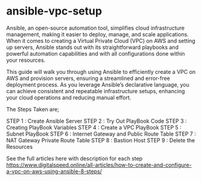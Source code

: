 # ansible-vpc-setup
Ansible, an open-source automation tool, simplifies cloud infrastructure management, making it easier to deploy, manage, and scale applications. When it comes to creating a Virtual Private Cloud (VPC) on AWS and setting up servers, Ansible stands out with its straightforward playbooks and powerful automation capabilities and with all configurations done within your resources.

This guide will walk you through using Ansible to efficiently create a VPC on AWS and provision servers, ensuring a streamlined and error-free deployment process. As you leverage Ansible’s declarative language, you can achieve consistent and repeatable infrastructure setups, enhancing your cloud operations and reducing manual effort.

The Steps Taken are;

STEP 1 : Create Ansible Server
STEP 2 : Try Out PlayBook Code
STEP 3 : Creating PlayBook Variables
STEP 4 : Create a VPC PlayBook
STEP 5 : Subnet PlayBook
STEP 6 : Internet Gateway and Public Route Table
STEP 7 : NAT Gateway Private Route Table
STEP 8 : Bastion Host
STEP 9 : Delete the Resources

See the full articles here with description for each step   https://www.digitalspeed.online/all-articles/how-to-create-and-configure-a-vpc-on-aws-using-ansible-8-steps/
